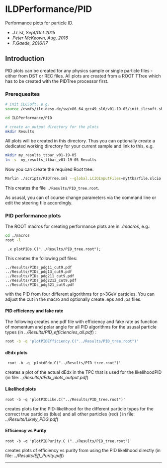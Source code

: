 
# ILDPerformance/PID

Performance plots for particle ID.

-  *J.List, Sept/Oct 2015*
-  *Peter McKeown, Aug, 2016*
-  *F.Gaede, 2016/17* 
 
## Introduction

PID plots can be created for any physics sample or single particle files - either from DST or REC files.
All plots are created from a ROOT TTree which has to be created with the PIDTree processor first.


### Prerequesites

```sh 
# init iLCSoft, e.g.
source /cvmfs/ilc.desy.de/sw/x86_64_gcc49_sl6/v01-19-05/init_ilcsoft.sh

cd ILDPerformance/PID

# create an output directory for the plots
mkdir Results
```

All plots will be created in this directory. Thus you can optionally create a 
dedicated working directory for your current sample and link to this, e.g.

```sh 
mkdir my_results_ttbar_v01-19-05
ln -s  my_results_ttbar_v01-19-05 Results
```

Now you can create the required Root tree:

```sh    	
Marlin ./scripts/PIDTree.xml --global.LCIOInputFiles=myttbarfile.slcio --MyAIDAProcessor.FileName=mytree
```
This creates the file `./Results/PID_tree.root`.

As ususal, you can of course change parameters via the command line or edit the steering file accordingly.


### PID performance plots

The ROOT macros for creating performance plots are in *./macros*, e.g.:    

```sh
cd ./macros
root -l
```
     
     .x plotPIDs.C("../Results/PID_tree.root");

This creates the following pdf files:
```
../Results/PIDs_pdg11_cut9.pdf
../Results/PIDs_pdg13_cut9.pdf
../Results/PIDs_pdg211_cut9.pdf
../Results/PIDs_pdg2212_cut9.pdf
../Results/PIDs_pdg321_cut9.pdf
```
with the PID from four different algorithms for p>3GeV particles.
You can adjust the cut in the macro and optionally create .eps and .ps files.

  
#### PID efficiency and fake rate

The following creates one pdf file with efficiency and fake rate as function of momentum and polar angle 
for all PID algorithms for the ususal particle types
(in *../Results/PID_efficiencies_all.pdf*) :

```sh
root -b -q 'plotPIDEfficiency.C("../Results/PID_tree.root")'
```



#### dEdx plots

     root -b -q 'plotdEdx.C("../Results/PID_tree.root")'

creates a plot of the actual dEdx in the TPC that is used for the likelihoodPID 
(in file: *../Results/dEdx_plots_output.pdf*)


#### Likelihod  plots

    root -b -q 'plotPIDLike.C("../Results/PID_tree.root")'


creates plots for the PID-likelihood for the different particle types 
for the correct true particles (blue) and all other particles (red)
( in file: *../Results/Likely_PDG.pdf*)
	
	
#### Efficiency vs Purity	

	root -b -q 'plotPIDPurity.C ("../Results/PID_tree.root")'

creates plots of efficiency vs purity from using the PID likelihood directly
(in file: *../Results/Eff_Purity.pdf*)


--------------------------------------------------------------------------------------






	



    	    	
    

    
	